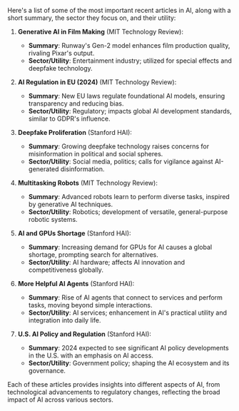 Here's a list of some of the most important recent articles in AI, along with a short summary, the sector they focus on, and their utility:

1. **Generative AI in Film Making** (MIT Technology Review): 
   - **Summary**: Runway's Gen-2 model enhances film production quality, rivaling Pixar's output. 
   - **Sector/Utility**: Entertainment industry; utilized for special effects and deepfake technology.

2. **AI Regulation in EU (2024)** (MIT Technology Review): 
   - **Summary**: New EU laws regulate foundational AI models, ensuring transparency and reducing bias.
   - **Sector/Utility**: Regulatory; impacts global AI development standards, similar to GDPR's influence.

3. **Deepfake Proliferation** (Stanford HAI): 
   - **Summary**: Growing deepfake technology raises concerns for misinformation in political and social spheres.
   - **Sector/Utility**: Social media, politics; calls for vigilance against AI-generated disinformation.

4. **Multitasking Robots** (MIT Technology Review): 
   - **Summary**: Advanced robots learn to perform diverse tasks, inspired by generative AI techniques.
   - **Sector/Utility**: Robotics; development of versatile, general-purpose robotic systems.

5. **AI and GPUs Shortage** (Stanford HAI): 
   - **Summary**: Increasing demand for GPUs for AI causes a global shortage, prompting search for alternatives.
   - **Sector/Utility**: AI hardware; affects AI innovation and competitiveness globally.

6. **More Helpful AI Agents** (Stanford HAI): 
   - **Summary**: Rise of AI agents that connect to services and perform tasks, moving beyond simple interactions.
   - **Sector/Utility**: AI services; enhancement in AI's practical utility and integration into daily life.

7. **U.S. AI Policy and Regulation** (Stanford HAI): 
   - **Summary**: 2024 expected to see significant AI policy developments in the U.S. with an emphasis on AI access.
   - **Sector/Utility**: Government policy; shaping the AI ecosystem and its governance.

Each of these articles provides insights into different aspects of AI, from technological advancements to regulatory changes, reflecting the broad impact of AI across various sectors.